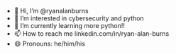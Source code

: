 - 👋 Hi, I’m @ryanalanburns
- 👀 I’m interested in cybersecurity and python
- 🌱 I’m currently learning more python!!
- 📫 How to reach me linkedin.com/in/ryan-alan-burns
- 😄 Pronouns: he/him/his

<!---
ryanalanburns/ryanalanburns is a ✨ special ✨ repository because its `README.md` (this file) appears on your GitHub profile.
You can click the Preview link to take a look at your changes.
--->
